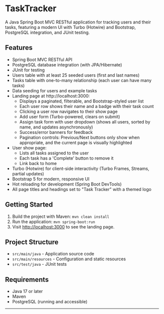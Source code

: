 # TaskTracker

A Java Spring Boot MVC RESTful application for tracking users and their tasks, featuring a modern UI with Turbo (Hotwire) and Bootstrap, PostgreSQL integration, and JUnit testing.

## Features
- Spring Boot MVC RESTful API
- PostgreSQL database integration (with JPA/Hibernate)
- JUnit for testing
- Users table with at least 25 seeded users (first and last names)
- Tasks table with one-to-many relationship (each user can have many tasks)
- Data seeding for users and example tasks
- Landing page at http://localhost:3000:
  - Displays a paginated, filterable, and Bootstrap-styled user list
  - Each user row shows their name and a badge with their task count
  - Clicking a user row navigates to their show page
  - Add user form (Turbo-powered, clears on submit)
  - Assign task form with user dropdown (shows all users, sorted by name, and updates asynchronously)
  - Success/error banners for feedback
  - Pagination controls: Previous/Next buttons only show when appropriate, and the current page is visually highlighted
- User show page:
  - Lists all tasks assigned to the user
  - Each task has a 'Complete' button to remove it
  - Link back to home
- Turbo (Hotwire) for client-side interactivity (Turbo Frames, Streams, partial updates)
- Bootstrap 5 for modern, responsive UI
- Hot reloading for development (Spring Boot DevTools)
- All page titles and headings set to "Task Tracker" with a themed logo

## Getting Started
1. Build the project with Maven: `mvn clean install`
2. Run the application: `mvn spring-boot:run`
3. Visit [http://localhost:3000](http://localhost:3000) to see the landing page.

## Project Structure
- `src/main/java` - Application source code
- `src/main/resources` - Configuration and static resources
- `src/test/java` - JUnit tests

## Requirements
- Java 17 or later
- Maven
- PostgreSQL (running and accessible)

---
